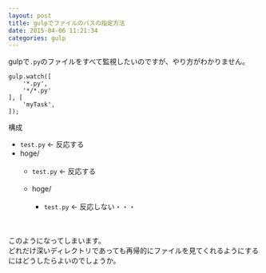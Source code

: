 ```yaml
---
layout: post
title: gulpでファイルのパスの指定方法
date: 2015-04-06 11:21:34
categories: gulp
---
```

<p>gulpで<code>.py</code>のファイルをすべて監視したいのですが、やり方がわかりません。</p>

<pre><code>gulp.watch([
    '*.py',
    '*/*.py'
], [
    'myTask',
]);
</code></pre>

<p>構成</p>

<ul>
<li><code>test.py</code> &lt;- 反応する</li>
<li>hoge/<br>
<ul><br>
<li><code>test.py</code> &lt;- 反応する</li><br>
<li>hoge/<br>
<ul><br>
<li><code>test.py</code> &lt;- 反応しない・・・</li><br>
</ul></li><br>
</ul></li>
</ul>

<p>このようになってしまいます。<br>
どれだけ深いディレクトリであっても再帰的にファイルを見てくれるようにするにはどうしたらよいのでしょうか。</p>
